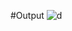 #Output
![d](https://github.com/aditya11phatak/Techno_Sales_Dashboard/assets/168259017/17992587-7966-45ee-9921-25d794ae2642)
